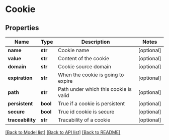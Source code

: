 # Cookie

## Properties
Name | Type | Description | Notes
------------ | ------------- | ------------- | -------------
**name** | **str** | Cookie name | [optional] 
**value** | **str** | Content of the cookie | [optional] 
**domain** | **str** | Cookie source domain | [optional] 
**expiration** | **str** | When the cookie is going to expire | [optional] 
**path** | **str** | Path under which this cookie is valid | [optional] 
**persistent** | **bool** | True if a cookie is persistent | [optional] 
**secure** | **bool** | True id cookie is secure | [optional] 
**traceability** | **str** | Tracability of a cookie | [optional] 

[[Back to Model list]](../README.md#documentation-for-models) [[Back to API list]](../README.md#documentation-for-api-endpoints) [[Back to README]](../README.md)


